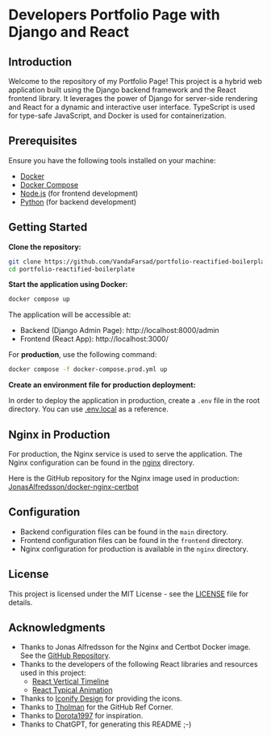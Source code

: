 # Developers Portfolio Page with Django and React

## Introduction

Welcome to the repository of my Portfolio Page! This project is a hybrid web application built using the Django backend framework and the React frontend library. It leverages the power of Django for server-side rendering and React for a dynamic and interactive user interface. TypeScript is used for type-safe JavaScript, and Docker is used for containerization.

## Prerequisites

Ensure you have the following tools installed on your machine:

- [Docker](https://www.docker.com/)
- [Docker Compose](https://docs.docker.com/compose/)
- [Node.js](https://nodejs.org/) (for frontend development)
- [Python](https://www.python.org/) (for backend development)

## Getting Started

**Clone the repository:**

```bash
git clone https://github.com/VandaFarsad/portfolio-reactified-boilerplate
cd portfolio-reactified-boilerplate
```

**Start the application using Docker:**

```bash
docker compose up
```

The application will be accessible at:

- Backend (Django Admin Page): http://localhost:8000/admin
- Frontend (React App): http://localhost:3000/

For **production**, use the following command:

```bash
docker compose -f docker-compose.prod.yml up
```

**Create an environment file for production deployment:**

In order to deploy the application in production, create a `.env` file in the root directory. You can use [.env.local](.env.local) as a reference.

## Nginx in Production

For production, the Nginx service is used to serve the application. The Nginx configuration can be found in the [nginx](./nginx) directory.

Here is the GitHub repository for the Nginx image used in production: [JonasAlfredsson/docker-nginx-certbot](https://github.com/JonasAlfredsson/docker-nginx-certbot)

## Configuration

- Backend configuration files can be found in the `main` directory.
- Frontend configuration files can be found in the `frontend` directory.
- Nginx configuration for production is available in the `nginx` directory.

## License

This project is licensed under the MIT License - see the [LICENSE](./LICENSE) file for details.

## Acknowledgments

- Thanks to Jonas Alfredsson for the Nginx and Certbot Docker image. See the [GitHub Repository](https://github.com/JonasAlfredsson/docker-nginx-certbot).
- Thanks to the developers of the following React libraries and resources used in this project:
  - [React Vertical Timeline](https://github.com/stephane-monnot/react-vertical-timeline)
  - [React Typical Animation](https://github.com/maxeth/react-type-animation)
- Thanks to [Iconify Design](https://iconify.design/icon-sets/?query=angular) for providing the icons.
- Thanks to [Tholman](https://tholman.com/github-corners/) for the GitHub Ref Corner.
- Thanks to [Dorota1997](https://github.com/Dorota1997/react-frontend-dev-portfolio/blob/main/README.md) for inspiration.
- Thanks to ChatGPT, for generating this README ;-)
